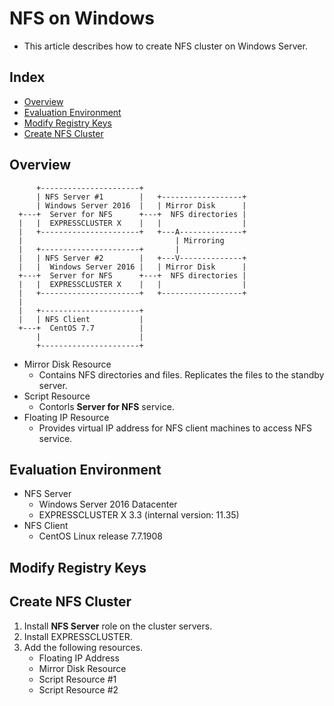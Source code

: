 # NFS on Windows 
- This article describes how to create NFS cluster on Windows Server.

## Index
- [Overview](#overview)
- [Evaluation Environment](#evaluation-environment)
- [Modify Registry Keys](#modify-registry-keys)
- [Create NFS Cluster](#create-nfs-cluster)

## Overview
```
      +----------------------+
      | NFS Server #1        |   +------------------+
      | Windows Server 2016  |   | Mirror Disk      |
  +---+  Server for NFS      +---+  NFS directories |
  |   |  EXPRESSCLUSTER X    |   |                  |
  |   +----------------------+   +---A--------------+
  |                                  | Mirroring 
  |   +----------------------+       |
  |   | NFS Server #2        |   +---V--------------+
  |   |  Windows Server 2016 |   | Mirror Disk      |
  +---+  Server for NFS      +---+  NFS directories |  
  |   |  EXPRESSCLUSTER X    |   |                  |
  |   +----------------------+   +------------------+
  |
  |   +----------------------+
  |   | NFS Client           |
  +---+  CentOS 7.7          |
      |                      |
      +----------------------+
```
- Mirror Disk Resource
  - Contains NFS directories and files. Replicates the files to the standby server.
- Script Resource
  - Contorls **Server for NFS** service.
- Floating IP Resource
  - Provides virtual IP address for NFS client machines to access NFS service.

## Evaluation Environment
- NFS Server
  - Windows Server 2016 Datacenter
  - EXPRESSCLUSTER X 3.3 (internal version: 11.35)
- NFS Client
  - CentOS Linux release 7.7.1908

## Modify Registry Keys


## Create NFS Cluster
1. Install **NFS Server** role on the cluster servers.
1. Install EXPRESSCLUSTER.
1. Add the following resources.
   - Floating IP Address
   - Mirror Disk Resource
   - Script Resource #1
   - Script Resource #2 
